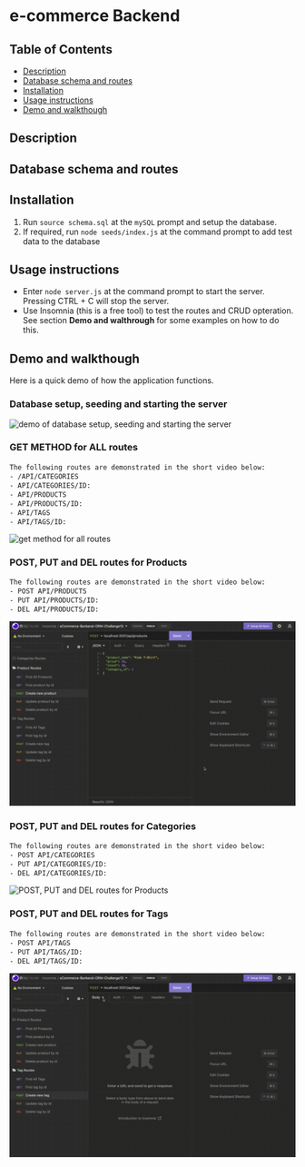 # e-commerce Backend

## Table of Contents
- [Description](description)
- [Database schema and routes](database-schema-routes)
- [Installation](installation)
- [Usage instructions](usage-instructions)
- [Demo and walkthough](demo-walkthough)


## Description


## Database schema and routes




## Installation

1. Run `source schema.sql` at the `mySQL` prompt and setup the database.
2. If required, run `node seeds/index.js` at the command prompt to add test data to the database


## Usage instructions
- Enter `node server.js` at the command prompt to start the server. Pressing CTRL + C will stop the server.
- Use Insomnia (this is a free tool) to test the routes and CRUD opteration. See section **Demo and walthrough** for some examples on how to do this.

## Demo and walkthough
Here is a quick demo of how the application functions.
### Database setup, seeding and starting the server
![demo of database setup, seeding and starting the server](./images/ORM13_eCommerceBackend-DB-Demo.gif)
### GET METHOD for ALL routes
```
The following routes are demonstrated in the short video below:
- /API/CATEGORIES
- API/CATEGORIES/ID:
- API/PRODUCTS
- API/PRODUCTS/ID:
- API/TAGS
- API/TAGS/ID:
```
![get method for all routes](./images/ORM13_All-Get-routes-demo.gif)

### POST, PUT and DEL routes for Products
```
The following routes are demonstrated in the short video below:
- POST API/PRODUCTS
- PUT API/PRODUCTS/ID:
- DEL API/PRODUCTS/ID:
```
![POST, PUT and DEL routes for Products](./images/ORM13_Product-operations-demo.gif)

### POST, PUT and DEL routes for Categories
```
The following routes are demonstrated in the short video below:
- POST API/CATEGORIES
- PUT API/CATEGORIES/ID:
- DEL API/CATEGORIES/ID:
```
![POST, PUT and DEL routes for Products](./images/ORM13_Categories-operations-demo.gif)

### POST, PUT and DEL routes for Tags
```
The following routes are demonstrated in the short video below:
- POST API/TAGS
- PUT API/TAGS/ID:
- DEL API/TAGS/ID:
```
![POST, PUT and DEL routes for Tags](./images/ORM13_Tags-operations-demo.gif)

